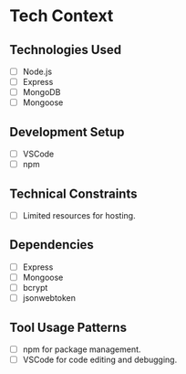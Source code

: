 # Tech Context

## Technologies Used
- [ ] Node.js
- [ ] Express
- [ ] MongoDB
- [ ] Mongoose

## Development Setup
- [ ] VSCode
- [ ] npm

## Technical Constraints
- [ ] Limited resources for hosting.

## Dependencies
- [ ] Express
- [ ] Mongoose
- [ ] bcrypt
- [ ] jsonwebtoken

## Tool Usage Patterns
- [ ] npm for package management.
- [ ] VSCode for code editing and debugging.
